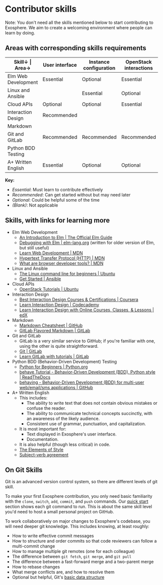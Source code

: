# Contributor skills

Note: You don't need all the skills mentioned below to start contributing to Exosphere.
We aim to create a welcoming environment where people can learn by doing.

## Areas with corresponding skills requirements

| Skill↓   \|   Area→ | User interface | Instance configuration | OpenStack interactions | Documentation | Browser tests |
|---------------------|----------------|------------------------|------------------------|---------------|---------------|
| Elm Web Development | Essential      | Optional               | Essential              | Optional      |               |
| Linux and Ansible   |                | Essential              | Optional               | Optional      |               |
| Cloud APIs          | Optional       | Optional               | Essential              | Optional      |               |
| Interaction Design  | Recommended    |                        |                        |               |               |
| Markdown            |                |                        |                        | Essential     |               |
| Git and GitLab      | Recommended    | Recommended            | Recommended            | Optional      | Recommended   |
| Python BDD Testing  |                |                        |                        |               | Recommended   |
| A+ Written English  | Essential      | Optional               | Optional               | Essential     | Recommended   |

**Key:**

- *Essential*: Must learn to contribute effectively
- *Recommended*: Can get started without but may need later
- *Optional*: Could be helpful some of the time
- *(Blank)*: Not applicable


## Skills, with links for learning more

- Elm Web Development
  - [An Introduction to Elm | The Official Elm Guide](https://guide.elm-lang.org/)
  - [Debugging with Elm | elm-lang.org](https://elm-lang.org/news/the-perfect-bug-report) (written for older version of Elm, but still useful)
  - [Learn Web Development | MDN](https://developer.mozilla.org/en-US/docs/Learn)
  - [Hypertext Transfer Protocol (HTTP) | MDN](https://developer.mozilla.org/en-US/docs/Web/HTTP)
  - [What are browser developer tools? | MDN](https://developer.mozilla.org/en-US/docs/Learn/Common_questions/Tools_and_setup/What_are_browser_developer_tools)
- Linux and Ansible
  - [The Linux command line for beginners | Ubuntu](https://ubuntu.com/tutorials/command-line-for-beginners)
  - [Get Started | Ansible](https://www.ansible.com/resources/get-started)
- Cloud APIs
  - [OpenStack Tutorials | Ubuntu](https://ubuntu.com/tutorials?topic=openstack)
- Interaction Design
  - [Best Interaction Design Courses & Certifications | Coursera](https://www.coursera.org/courses?query=interaction%20design)
  - [Learn Interaction Design | Codecademy](https://www.codecademy.com/learn/learn-interaction-design)
  - [Learn Interaction Design with Online Courses, Classes, & Lessons | edX](https://www.edx.org/learn/interaction-design)
- Markdown
  - [Markdown Cheatsheet | GitHub](https://github.com/adam-p/markdown-here/wiki/Markdown-Cheatsheet)
  - [GitLab Flavored Markdown | GitLab](https://docs.gitlab.com/ee/user/markdown.html)
- Git and GitLab
  - GitLab is a very similar service to GitHub; if you're familiar with one, using the other is quite straightforward. 
  - [Git | GitLab](https://docs.gitlab.com/ee/topics/git/)
  - [Learn GitLab with tutorials | GitLab](https://docs.gitlab.com/ee/tutorials/)
- Python BDD (Behavior-Driven Development) Testing
  - [Python for Beginners | Python.org](https://www.python.org/about/gettingstarted/)
  - [behave Tutorial - Behavior-Driven Development (BDD), Python style | ReadTheDocs](https://behave.readthedocs.io/en/stable/tutorial.html)
  - [behaving - Behavior-Driven Development (BDD) for multi-user web/email/sms applications | GitHub](https://github.com/ggozad/behaving)
- A+ Written English
  - This includes:
    - The ability to write text that does not contain obvious mistakes or confuse the reader.
    - The ability to communicate technical concepts succinctly, with an awareness of the likely audience.
    - Consistent use of grammar, punctuation, and capitalization.
  - It is most important for:
    - Text displayed in Exosphere's user interface.
    - Documentation.
  - It is also helpful (though less critical) in code.
  - [The Elements of Style](https://www.gutenberg.org/files/37134/37134-h/37134-h.htm)
  - [Subject-verb agreement](https://owl.purdue.edu/owl/general_writing/grammar/subject_verb_agreement.html)

## On Git Skills

Git is an advanced version control system, so there are different levels of git skill.

To make your first Exosphere contribution, you only need basic familiarity with the `clone`, `switch`, `add`, `commit`, and `push` commands. Our [quick start](../contributing.md#quick-start-for-new-contributors) section shows each git command to run. This is about the same skill level you'd need to host a small personal project  on GitHub.

To work collaboratively on major changes to Exosphere's codebase, you will need deeper git knowledge. This includes knowing, at least roughly:

- How to write effective commit messages
- How to structure and order commits so that code reviewers can follow a multi-commit change
- How to manage multiple git remotes (one for each colleague)
- The difference between `git fetch`, `git merge`, and `git pull`
- The difference between a fast-forward merge and a two-parent merge
- How to rebase changes
- What merge conflicts are, and how to resolve them
- Optional but helpful, Git's [basic data structure](https://eagain.net/articles/git-for-computer-scientists)